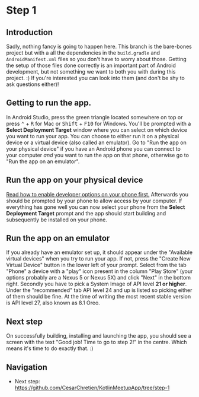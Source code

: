 # Step 1

## Introduction

Sadly, nothing fancy is going to happen here. This branch is the bare-bones project but with a all the dependencies in the `build.gradle` and `AndroidManifest.xml` files so you don't have to worry about those. Getting the setup of those files done correctly is an important part of Android development, but not something we want to both you with during this project. :) If you're interested you can look into them (and don't be shy to ask questions either)!

## Getting to run the app.

In Android Studio, press the green triangle located somewhere on top or press <kbd>⌃</kbd> + <kbd>R</kbd> for Mac or <kbd>Shift</kbd> + <kbd>F10</kbd> for Windows. You'll be prompted with a **Select Deployment Target** window where you can select on which device you want to run your app. You can choose to either run it on a physical device or a virtual device (also called an emulator). Go to "Run the app on your physical device" if you have an Android phone you can connect to your computer *and* you want to run the app on that phone, otherwise go to "Run the app on an emulator".

## Run the app on your physical device

[Read how to enable developer options on your phone first.](https://developer.android.com/studio/debug/dev-options.html) Afterwards you should be prompted by your phone to allow access by your computer. If everything has gone well you can now select your phone from the **Select Deployment Target** prompt and the app should start building and subsequently be installed on your phone.

## Run the app on an emulator

If you already have an emulator set up, it should appear under the "Available virtual devices" when you try to run your app. If not, press the "Create New Virtual Device" button in the lower left of your prompt. Select from the tab "Phone" a device with a "play" icon present in the column "Play Store" (your options probably are a Nexus 5 or Nexus 5X) and click "Next" in the bottom right. Secondly you have to pick a System Image of API level **21 or higher**. Under the "recommended" tab API level 24 and up is listed so picking either of them should be fine. At the time of writing the most recent stable version is API level 27, also known as 8.1 Oreo.

## Next step

On successfully building, installing and launching the app, you should see a screen with the text "Good job! Time to go to step 2!" in the centre. Which means it's time to do exactly that. :)

## Navigation
* Next step: https://github.com/CesarChretien/KotlinMeetupApp/tree/step-1
